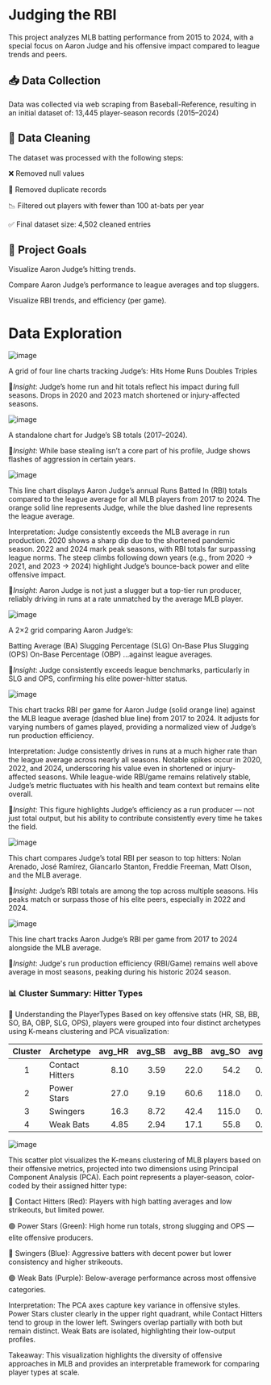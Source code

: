 # Judging the RBI
This project analyzes MLB batting performance from 2015 to 2024, with a special focus on Aaron Judge and his offensive impact compared to league trends and peers.
## 📥 Data Collection
Data was collected via web scraping from Baseball-Reference, resulting in an initial dataset of:
13,445 player-season records (2015–2024)
## 🧹 Data Cleaning
The dataset was processed with the following steps:

❌ Removed null values

🔁 Removed duplicate records

📉 Filtered out players with fewer than 100 at-bats per year

✅ Final dataset size: 4,502 cleaned entries

## 🎯 Project Goals
Visualize Aaron Judge’s hitting trends.

Compare Aaron Judge’s performance to league averages and top sluggers.

Visualize RBI trends, and efficiency (per game).

# Data Exploration
![image](https://github.com/user-attachments/assets/a5d149a8-a4fd-499b-b5d9-439c0a88363f)

A grid of four line charts tracking Judge’s:
Hits
Home Runs
Doubles
Triples

📌_Insight_: Judge’s home run and hit totals reflect his impact during full seasons. Drops in 2020 and 2023 match shortened or injury-affected seasons.

![image](https://github.com/user-attachments/assets/61b85c7a-117c-4dc1-b855-b0db4a5eff2d)

A standalone chart for Judge’s SB totals (2017–2024).

📌_Insight_: While base stealing isn’t a core part of his profile, Judge shows flashes of aggression in certain years.

![image](https://github.com/user-attachments/assets/d251f3bf-f4ca-4e81-a33b-76f6ccf912d3)

This line chart displays Aaron Judge’s annual Runs Batted In (RBI) totals compared to the league average for all MLB players from 2017 to 2024. The orange solid line represents Judge, while the blue dashed line represents the league average.

Interpretation:
Judge consistently exceeds the MLB average in run production.
2020 shows a sharp dip due to the shortened pandemic season.
2022 and 2024 mark peak seasons, with RBI totals far surpassing league norms.
The steep climbs following down years (e.g., from 2020 → 2021, and 2023 → 2024) highlight Judge’s bounce-back power and elite offensive impact.

📌_Insight_: Aaron Judge is not just a slugger but a top-tier run producer, reliably driving in runs at a rate unmatched by the average MLB player.

![image](https://github.com/user-attachments/assets/668faa85-b29c-4d0b-8eff-e3530ccc024e)

A 2×2 grid comparing Aaron Judge’s:

Batting Average (BA)
Slugging Percentage (SLG)
On-Base Plus Slugging (OPS)
On-Base Percentage (OBP)
...against league averages.

📌_Insight_: Judge consistently exceeds league benchmarks, particularly in SLG and OPS, confirming his elite power-hitter status.

![image](https://github.com/user-attachments/assets/56cf0bbc-5a24-436a-abc5-a5597e25e2c4)

This chart tracks RBI per game for Aaron Judge (solid orange line) against the MLB league average (dashed blue line) from 2017 to 2024. It adjusts for varying numbers of games played, providing a normalized view of Judge’s run production efficiency.

Interpretation:
Judge consistently drives in runs at a much higher rate than the league average across nearly all seasons.
Notable spikes occur in 2020, 2022, and 2024, underscoring his value even in shortened or injury-affected seasons.
While league-wide RBI/game remains relatively stable, Judge’s metric fluctuates with his health and team context but remains elite overall.

📌_Insight_: This figure highlights Judge’s efficiency as a run producer — not just total output, but his ability to contribute consistently every time he takes the field.

![image](https://github.com/user-attachments/assets/d3eb040e-1fa5-430a-9eaf-e8d12932eedc)

This chart compares Judge’s total RBI per season to top hitters: Nolan Arenado, José Ramírez, Giancarlo Stanton, Freddie Freeman, Matt Olson, and the MLB average.

📌_Insight_: Judge’s RBI totals are among the top across multiple seasons. His peaks match or surpass those of his elite peers, especially in 2022 and 2024.

![image](https://github.com/user-attachments/assets/a84fb6bb-032e-47dc-8ab0-d7a1acbab156)

This line chart tracks Aaron Judge’s RBI per game from 2017 to 2024 alongside the MLB average.

📌_Insight_: Judge's run production efficiency (RBI/Game) remains well above average in most seasons, peaking during his historic 2024 season.

### 📊 Cluster Summary: Hitter Types
🧠 Understanding the PlayerTypes
Based on key offensive stats (HR, SB, BB, SO, BA, OBP, SLG, OPS), players were grouped into four distinct archetypes using K-means clustering and PCA visualization:

| Cluster | Archetype        | avg_HR | avg_SB | avg_BB | avg_SO | avg_BA | avg_OBP | avg_SLG | avg_OPS |
|:-------:|:------------------|--------:|--------:|--------:|--------:|--------:|---------:|---------:|---------:|
| 1       | Contact Hitters   | 8.10   | 3.59   | 22.0   | 54.2   | 0.268  | 0.334   | 0.434   | 0.768   |
| 2       | Power Stars       | 27.0   | 9.19   | 60.6   | 118.0  | 0.281  | 0.363   | 0.512   | 0.875   |
| 3       | Swingers          | 16.3   | 8.72   | 42.4   | 115.0  | 0.246  | 0.316   | 0.414   | 0.730   |
| 4       | Weak Bats         | 4.85   | 2.94   | 17.1   | 55.8   | 0.213  | 0.278   | 0.331   | 0.609   |

![image](https://github.com/user-attachments/assets/7ea022f0-721f-4cbd-81c8-a3b3caef13d3)

This scatter plot visualizes the K-means clustering of MLB players based on their offensive metrics, projected into two dimensions using Principal Component Analysis (PCA). Each point represents a player-season, color-coded by their assigned hitter type:

🔴 Contact Hitters (Red): Players with high batting averages and low strikeouts, but limited power.

🟢 Power Stars (Green): High home run totals, strong slugging and OPS — elite offensive producers.

🔵 Swingers (Blue): Aggressive batters with decent power but lower consistency and higher strikeouts.

🟣 Weak Bats (Purple): Below-average performance across most offensive categories.

Interpretation:
The PCA axes capture key variance in offensive styles. Power Stars cluster clearly in the upper right quadrant, while Contact Hitters tend to group in the lower left. Swingers overlap partially with both but remain distinct. Weak Bats are isolated, highlighting their low-output profiles.

Takeaway:
This visualization highlights the diversity of offensive approaches in MLB and provides an interpretable framework for comparing player types at scale.
